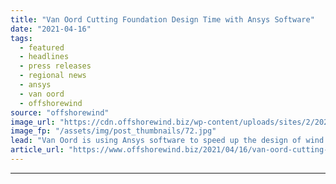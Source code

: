 ```yaml
---
title: "Van Oord Cutting Foundation Design Time with Ansys Software"
date: "2021-04-16"
tags: 
  - featured
  - headlines
  - press releases
  - regional news
  - ansys
  - van oord
  - offshorewind
source: "offshorewind"
image_url: "https://cdn.offshorewind.biz/wp-content/uploads/sites/2/2021/04/16143503/Van-Oord-Cuts-Foundation-Design-Time-with-Ansys-Software.jpg"
image_fp: "/assets/img/post_thumbnails/72.jpg"
lead: "Van Oord is using Ansys software to speed up the design of wind turbine foundations"
article_url: "https://www.offshorewind.biz/2021/04/16/van-oord-cutting-foundation-design-time-with-ansys-software/"
---
```


---
